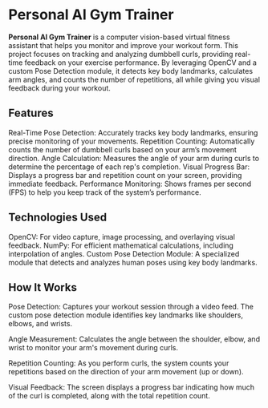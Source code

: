 # Personal AI Gym Trainer
**Personal AI Gym Trainer** is a computer vision-based virtual fitness assistant that helps you monitor and improve your workout form. This project focuses on tracking and analyzing dumbbell curls, providing real-time feedback on your exercise performance. By leveraging OpenCV and a custom Pose Detection module, it detects key body landmarks, calculates arm angles, and counts the number of repetitions, all while giving you visual feedback during your workout.

## Features
Real-Time Pose Detection: Accurately tracks key body landmarks, ensuring precise monitoring of your movements.
Repetition Counting: Automatically counts the number of dumbbell curls based on your arm’s movement direction.
Angle Calculation: Measures the angle of your arm during curls to determine the percentage of each rep's completion.
Visual Progress Bar: Displays a progress bar and repetition count on your screen, providing immediate feedback.
Performance Monitoring: Shows frames per second (FPS) to help you keep track of the system’s performance.

## Technologies Used
OpenCV: For video capture, image processing, and overlaying visual feedback.
NumPy: For efficient mathematical calculations, including interpolation of angles.
Custom Pose Detection Module: A specialized module that detects and analyzes human poses using key body landmarks.

## How It Works
Pose Detection: Captures your workout session through a video feed. The custom pose detection module identifies key landmarks like shoulders, elbows, and wrists.

Angle Measurement: Calculates the angle between the shoulder, elbow, and wrist to monitor your arm's movement during curls.

Repetition Counting: As you perform curls, the system counts your repetitions based on the direction of your arm movement (up or down).

Visual Feedback: The screen displays a progress bar indicating how much of the curl is completed, along with the total repetition count.
